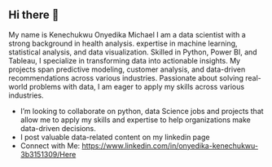 ## Hi there 👋
My name is Kenechukwu Onyedika Michael 
I am a data scientist with a strong background in health analysis. expertise in machine learning, statistical analysis, and data visualization. Skilled in Python, Power BI, and Tableau, I specialize in transforming data into actionable insights. My projects span predictive modeling, customer analysis, and data-driven recommendations across various industries. Passionate about solving real-world problems with data, I am eager to apply my skills across various industries.
 - I’m looking to collaborate on python, data Science jobs and projects that allow me to apply my skills and expertise to help organizations make data-driven decisions.
 - I post valuable data-related content on my linkedin page
 - Connect with Me: https://www.linkedin.com/in/onyedika-kenechukwu-3b3151309/Here



<!--
**onyedika39/onyedika39** is a ✨ _special_ ✨ repository because its `README.md` (this file) appears on your GitHub profile.

Here are some ideas to get you started:

- 🔭 I’m currently working on ...
- 🌱 I’m currently learning ...
- 👯 I’m looking to collaborate on ...
- 🤔 I’m looking for help with ...
- 💬 Ask me about ...
- 📫 How to reach me: ...
- 😄 Pronouns: ...
- ⚡ Fun fact: ...
-->
